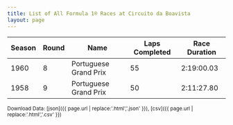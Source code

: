 ```yaml
---
title: List of All Formula 1® Races at Circuito da Boavista
layout: page
---
```


| Season | Round | Name | Laps Completed | Race Duration |
|--|--|--|--|--|
| 1960 | 8 | Portuguese Grand Prix | 55 | 2:19:00.03 |
| 1958 | 9 | Portuguese Grand Prix | 50 | 2:11:27.80 |

<small>Download Data: [json]({{ page.url | replace:'.html','.json' }}), [csv]({{ page.url | replace:'.html','.csv' }})</small>
